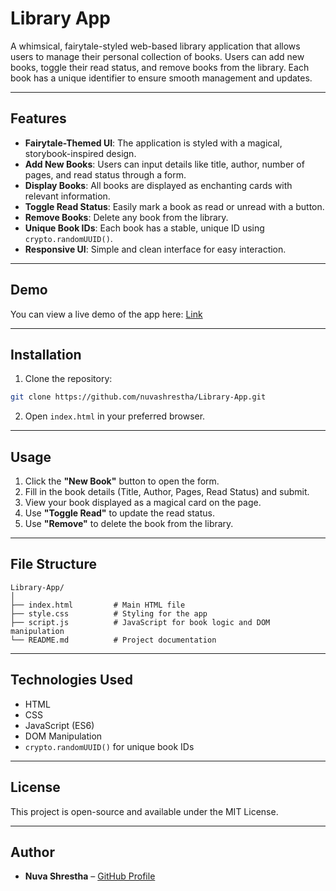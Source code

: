 # Library App

A whimsical, fairytale-styled web-based library application that allows users to manage their personal collection of books. Users can add new books, toggle their read status, and remove books from the library. Each book has a unique identifier to ensure smooth management and updates.

---

## Features

- **Fairytale-Themed UI**: The application is styled with a magical, storybook-inspired design.
- **Add New Books**: Users can input details like title, author, number of pages, and read status through a form.
- **Display Books**: All books are displayed as enchanting cards with relevant information.
- **Toggle Read Status**: Easily mark a book as read or unread with a button.
- **Remove Books**: Delete any book from the library.
- **Unique Book IDs**: Each book has a stable, unique ID using `crypto.randomUUID()`.
- **Responsive UI**: Simple and clean interface for easy interaction.

---

## Demo

You can view a live demo of the app here: [Link](https://nuvashrestha.github.io/Library-App/)

---

## Installation

1. Clone the repository:

```bash
git clone https://github.com/nuvashrestha/Library-App.git
```

2. Open `index.html` in your preferred browser.

---

## Usage

1. Click the **"New Book"** button to open the form.
2. Fill in the book details (Title, Author, Pages, Read Status) and submit.
3. View your book displayed as a magical card on the page.
4. Use **"Toggle Read"** to update the read status.
5. Use **"Remove"** to delete the book from the library.

---

## File Structure

```
Library-App/
│
├── index.html         # Main HTML file
├── style.css          # Styling for the app
├── script.js          # JavaScript for book logic and DOM manipulation
└── README.md          # Project documentation
```

---

## Technologies Used

- HTML
- CSS
- JavaScript (ES6)
- DOM Manipulation
- `crypto.randomUUID()` for unique book IDs

---

## License

This project is open-source and available under the MIT License.

---

## Author

- **Nuva Shrestha** – [GitHub Profile](https://github.com/nuvashrestha)

